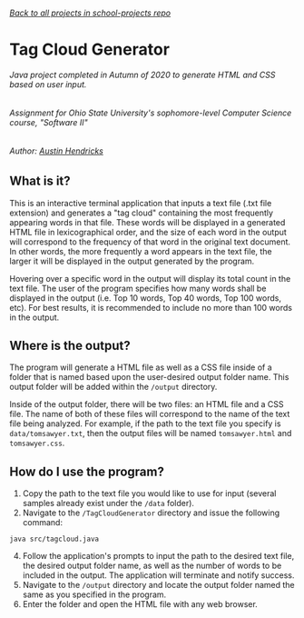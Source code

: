 ###### [Back to all projects in school-projects repo](https://github.com/austin-hendricks/school-projects)

# Tag Cloud Generator
###### Java project completed in Autumn of 2020 to generate HTML and CSS based on user input.
###### Assignment for Ohio State University's sophomore-level Computer Science course, "Software II"
###### Author: [Austin Hendricks](https://github.com/austin-hendricks)

## What is it?

This is an interactive terminal application that inputs a text file (.txt file extension) and generates 
a "tag cloud" containing the most frequently appearing words in that file. These words will be displayed 
in a generated HTML file in lexicographical order, and the size of each word in the output will 
correspond to the frequency of that word in the original text document. In other words, the more frequently 
a word appears in the text file, the larger it will be displayed in the output generated by the program.

Hovering over a specific word in the output will display its total count in the text file.
The user of the program specifies how many words shall be displayed in the output (i.e. Top 10 words, Top 40 words, 
Top 100 words, etc). For best results, it is recommended to include no more than 100 words in the output.

## Where is the output?

The program will generate a HTML file as well as a CSS file inside of a folder that is named based upon 
the user-desired output folder name. This output folder will be added within the `/output` directory.

Inside of the output folder, there will be two files: an HTML file and a CSS file. The name of both of these 
files will correspond to the name of the text file being analyzed. For example, if the path to the text file 
you specify is `data/tomsawyer.txt`, then the output files will be named `tomsawyer.html` and `tomsawyer.css`.

## How do I use the program?

1. Copy the path to the text file you would like to use for input (several samples already exist under the `/data` folder).
2. Navigate to the `/TagCloudGenerator` directory and issue the following command: 
```
java src/tagcloud.java
```
4. Follow the application's prompts to input the path to the desired text file, the desired output folder name, 
as well as the number of words to be included in the output. The application will terminate and notify success.
4. Navigate to the `/output` directory and locate the output folder named the same as you specified in the program.
5. Enter the folder and open the HTML file with any web browser.
